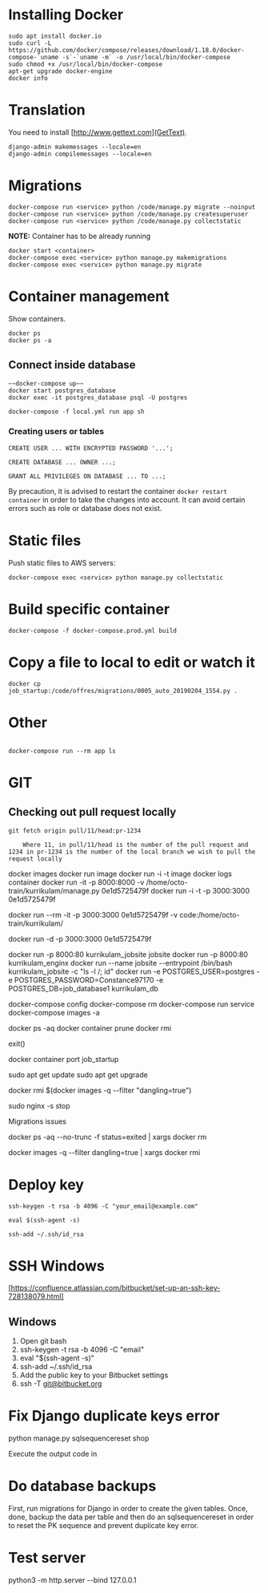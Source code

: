 # Installing Docker
```
sudo apt install docker.io
sudo curl -L https://github.com/docker/compose/releases/download/1.18.0/docker-compose-`uname -s`-`uname -m` -o /usr/local/bin/docker-compose
sudo chmod +x /usr/local/bin/docker-compose
apt-get upgrade docker-engine
docker info
```

# Translation
You need to install [http://www.gettext.com](GetText).
```
django-admin makemessages --locale=en
django-admin compilemessages --locale=en
```

# Migrations
```
docker-compose run <service> python /code/manage.py migrate --noinput
docker-compose run <service> python /code/manage.py createsuperuser
docker-compose run <service> python /code/manage.py collectstatic
```

__NOTE:__ Container has to be already running
```
docker start <container>
docker-compose exec <service> python manage.py makemigrations
docker-compose exec <service> python manage.py migrate
```

# Container management
Show containers.
```
docker ps
docker ps -a
```

## Connect inside database
```
~~docker-compose up~~
docker start postgres_database
docker exec -it postgres_database psql -U postgres

docker-compose -f local.yml run app sh
```

### Creating users or tables
```
CREATE USER ... WITH ENCRYPTED PASSWORD '...';

CREATE DATABASE ... OWNER ...;

GRANT ALL PRIVILEGES ON DATABASE ... TO ...;
```

By precaution, it is advised to restart the container `docker restart container` in order to take the changes into account. It can avoid certain errors such as role or database does not exist.

# Static files
Push static files to AWS servers:
```
docker-compose exec <service> python manage.py collectstatic
```

# Build specific container
```
docker-compose -f docker-compose.prod.yml build
```

# Copy a file to local to edit or watch it
```
docker cp job_startup:/code/offres/migrations/0005_auto_20190204_1554.py .
```

# Other
```docker-compose down && docker-compose up --rebuild
```

```
docker-compose run --rm app ls
```

# GIT

## Checking out pull request locally
```
git fetch origin pull/11/head:pr-1234

    Where 11, in pull/11/head is the number of the pull request and 1234 in pr-1234 is the number of the local branch we wish to pull the request locally

```

docker images
docker run image
docker run -i -t image
docker logs container
docker run -it -p 8000:8000 -v /home/octo-train/kurrikulam/manage.py 0e1d5725479f
docker run -i -t -p 3000:3000 0e1d5725479f

docker run --rm -it -p 3000:3000 0e1d5725479f -v code:/home/octo-train/kurrikulam/

docker run -d -p 3000:3000 0e1d5725479f

docker run -p 8000:80 kurrikulam_jobsite jobsite
docker run -p 8000:80 kurrikulam_enginx
docker run --name jobsite --entrypoint /bin/bash kurrikulam_jobsite -c "ls -l /; id"
docker run -e POSTGRES_USER=postgres -e POSTGRES_PASSWORD=Constance97170 -e POSTGRES_DB=job_database1 kurrikulam_db


docker-compose config
docker-compose rm
docker-compose run service
docker-compose images -a

docker ps -aq
docker container prune
docker rmi

exit()

docker container port job_startup

sudo apt get update
sudo apt get upgrade

docker rmi $(docker images -q --filter "dangling=true")

sudo nginx -s stop


Migrations issues


docker ps -aq --no-trunc -f status=exited | xargs docker rm

docker images -q --filter dangling=true | xargs docker rmi


# Deploy key
```
ssh-keygen -t rsa -b 4096 -C "your_email@example.com"

eval $(ssh-agent -s)

ssh-add ~/.ssh/id_rsa
```

# SSH Windows

[https://confluence.atlassian.com/bitbucket/set-up-an-ssh-key-728138079.html]
## Windows
1. Open git bash
2. ssh-keygen -t rsa -b 4096 -C "email"
3. eval "$(ssh-agent -s)"
4. ssh-add ~/.ssh/id_rsa
5. Add the public key to your Bitbucket settings
6. ssh -T git@bitbucket.org

# Fix Django duplicate keys error

python manage.py sqlsequencereset shop

Execute the output code in 

# Do database backups

First, run migrations for Django in order to create the given tables. Once, done, backup the data per table and then do an sqlsequencereset in order to reset the PK sequence and prevent duplicate key error.

# Test server 
python3 -m http.server --bind 127.0.0.1
